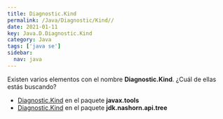 ```yaml
---
title: Diagnostic.Kind
permalink: /Java/Diagnostic/Kind//
date: 2021-01-11
key: Java.D.Diagnostic.Kind
category: Java
tags: ['java se']
sidebar: 
  nav: java
---
```


Existen varios elementos con el nombre **Diagnostic.Kind**. ¿Cuál de ellas estás buscando?
<ul>
<li><a href="/Java/Diagnostic/Kind-javax-tools/">Diagnostic.Kind</a> en el paquete <strong>javax.tools</strong></li>
<li><a href="/Java/Diagnostic/Kind-jdk-nashorn-api-tree/">Diagnostic.Kind</a> en el paquete <strong>jdk.nashorn.api.tree</strong></li>
<ul>
